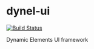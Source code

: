 dynel-ui
==========

[![Build Status](https://travis-ci.org/VDSFoundry/dynel-ui.svg?branch=master)](https://travis-ci.org/VDSFoundry/dynel-ui)


Dynamic Elements UI framework
